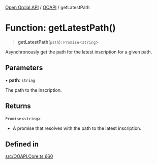 [Open Ordial API](../../README.md) / [OOAPI](../README.md) / getLatestPath

# Function: getLatestPath()

> **getLatestPath**(`path`): `Promise`\<`string`\>

Asynchronously get the path for the latest inscription for a given path.

## Parameters

• **path**: `string`

The path to the inscription.

## Returns

`Promise`\<`string`\>

- A promise that resolves with the path to the latest inscription.

## Defined in

[src/OOAPI.Core.ts:660](https://github.com/open-ordinal/open-ordinal-api/blob/727b99edb71d9e2feb76fbc2eae8d4b22e6a8312/src/OOAPI.Core.ts#L660)
